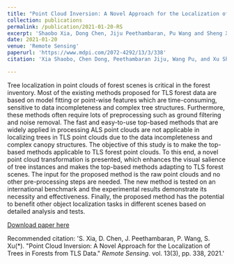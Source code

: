 ```yaml
---
title: "Point Cloud Inversion: A Novel Approach for the Localization of Trees in Forests from TLS Data"
collection: publications
permalink: /publication/2021-01-20-RS
excerpt: 'Shaobo Xia, Dong Chen, Jiju Peethambaran, Pu Wang and Sheng Xu(*)'
date: 2021-01-20
venue: 'Remote Sensing'
paperurl: 'https://www.mdpi.com/2072-4292/13/3/338'
citation: 'Xia Shaobo, Chen Dong, Peethambaran Jiju, Wang Pu, and Xu Sheng(*). &quot;Point Cloud Inversion: A Novel Approach for the Localization of Trees in Forests from TLS Data.&quot; <i>Remote Sensing</i>. vol. 13(3), pp. 338, 2021, doi: 10.3390/rs13030338.'

---
```

Tree localization in point clouds of forest scenes is critical in the forest inventory. Most of the existing methods proposed for TLS forest data are based on model fitting or point-wise features which are time-consuming, sensitive to data incompleteness and complex tree structures. Furthermore, these methods often require lots of preprocessing such as ground filtering and noise removal. The fast and easy-to-use top-based methods that are widely applied in processing ALS point clouds are not applicable in localizing trees in TLS point clouds due to the data incompleteness and complex canopy structures. The objective of this study is to make the top-based methods applicable to TLS forest point clouds. To this end, a novel point cloud transformation is presented, which enhances the visual salience of tree instances and makes the top-based methods adapting to TLS forest scenes. The input for the proposed method is the raw point clouds and no other pre-processing steps are needed. The new method is tested on an international benchmark and the experimental results demonstrate its necessity and effectiveness. Finally, the proposed method has the potential to benefit other object localization tasks in different scenes based on detailed analysis and tests.

[Download paper here](http://lostagex.github.io/files/2021-01-20-RS.pdf)

Recommended citation: 'S. Xia, D. Chen, J. Peethambaran, P. Wang, S. Xu(*). &quot;Point Cloud Inversion: A Novel Approach for the Localization of Trees in Forests from TLS Data.&quot; <i>Remote Sensing</i>. vol. 13(3), pp. 338, 2021.'




